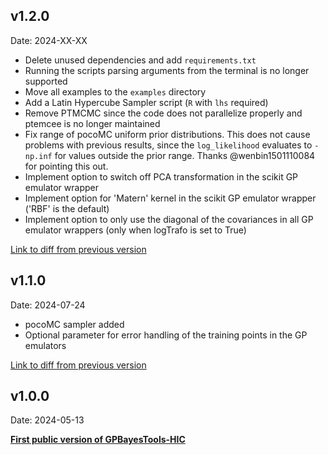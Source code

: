 ## v1.2.0
Date: 2024-XX-XX

- Delete unused dependencies and add `requirements.txt`
- Running the scripts parsing arguments from the terminal is no longer supported
- Move all examples to the `examples` directory
- Add a Latin Hypercube Sampler script (`R` with `lhs` required)
- Remove PTMCMC since the code does not parallelize properly and ptemcee is no longer maintained
- Fix range of pocoMC uniform prior distributions. This does not cause problems with previous results, since the `log_likelihood` evaluates to `-np.inf` for values outside the prior range. Thanks @wenbin1501110084 for pointing this out.
- Implement option to switch off PCA transformation in the scikit GP emulator wrapper
- Implement option for 'Matern' kernel in the scikit GP emulator wrapper ('RBF' is the default)
- Implement option to only use the diagonal of the covariances in all GP emulator wrappers (only when logTrafo is set to True)

[Link to diff from previous version](https://github.com/Hendrik1704/GPBayesTools-HIC/compare/v1.1.0...v1.2.0)

## v1.1.0
Date: 2024-07-24

- pocoMC sampler added
- Optional parameter for error handling of the training points in the GP emulators

[Link to diff from previous version](https://github.com/Hendrik1704/GPBayesTools-HIC/compare/v1.0.0...v1.1.0)

## v1.0.0
Date: 2024-05-13

**[First public version of GPBayesTools-HIC ](https://github.com/Hendrik1704/GPBayesTools-HIC/releases/tag/v1.0.0)**